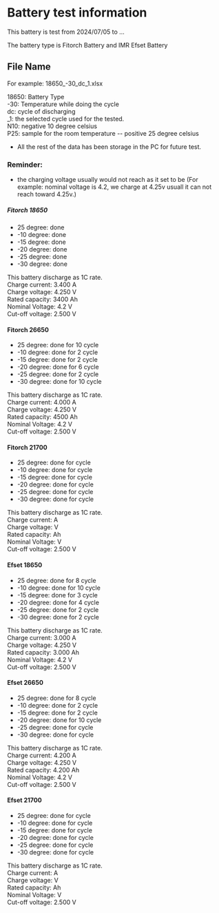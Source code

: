 # Battery test information
This battery is test from 2024/07/05 to ...

The battery type is Fitorch Battery and IMR Efset Battery

## File Name
For example: 18650_-30_dc_1.xlsx

18650:  Battery Type\
-30:    Temperature while doing the cycle\
dc:     cycle of discharging\
_1:     the selected cycle used for the tested.\
N10:    negative 10 degree celsius\
P25:    sample for the room temperature -- positive 25 degree celsius 

* All the rest of the data has been storage in the PC for future test.

### Reminder:
* the charging voltage usually would not reach as it set to be (For example: nominal voltage is 4.2, we charge at 4.25v usuall it can not reach toward 4.25v.)
##### Fitorch 18650
* 25 degree: done
* -10 degree: done
* -15 degree: done
* -20 degree: done
* -25 degree: done
* -30 degree: done

This battery discharge as 1C rate.\
Charge current: 3.400 A\
Charge voltage: 4.250 V\
Rated capacity: 3400 Ah\
Nominal Voltage: 4.2 V\
Cut-off voltage: 2.500 V




#### Fitorch 26650
* 25 degree: done for 10 cycle 
* -10 degree: done for 2 cycle 
* -15 degree: done for 2 cycle 
* -20 degree: done for 6 cycle
* -25 degree: done for 2 cycle
* -30 degree: done for 10 cycle

This battery discharge as 1C rate.\
Charge current: 4.000 A\
Charge voltage: 4.250 V\
Rated capacity: 4500 Ah\
Nominal Voltage: 4.2 V\
Cut-off voltage: 2.500 V

#### Fitorch 21700
* 25 degree: done for  cycle 
* -10 degree: done for  cycle 
* -15 degree: done for  cycle 
* -20 degree: done for  cycle
* -25 degree: done for  cycle
* -30 degree: done for  cycle

This battery discharge as 1C rate.\
Charge current:  A\
Charge voltage:  V\
Rated capacity:  Ah\
Nominal Voltage:  V\
Cut-off voltage: 2.500 V

#### Efset 18650
* 25 degree: done for 8 cycle 
* -10 degree: done for 10 cycle 
* -15 degree: done for 3 cycle 
* -20 degree: done for 4 cycle
* -25 degree: done for 2 cycle
* -30 degree: done for 2 cycle

This battery discharge as 1C rate.\
Charge current: 3.000 A\
Charge voltage: 4.250 V\
Rated capacity: 3.000 Ah\
Nominal Voltage: 4.2 V\
Cut-off voltage: 2.500 V

#### Efset 26650
* 25 degree: done for 8 cycle 
* -10 degree: done for 2 cycle 
* -15 degree: done for 2 cycle 
* -20 degree: done for 10 cycle
* -25 degree: done for  cycle
* -30 degree: done for  cycle

This battery discharge as 1C rate.\
Charge current: 4.200 A\
Charge voltage: 4.250 V\
Rated capacity: 4.200 Ah\
Nominal Voltage:  4.2 V\
Cut-off voltage: 2.500 V

#### Efset 21700
* 25 degree: done for  cycle 
* -10 degree: done for  cycle 
* -15 degree: done for  cycle 
* -20 degree: done for  cycle
* -25 degree: done for  cycle
* -30 degree: done for  cycle

This battery discharge as 1C rate.\
Charge current:  A\
Charge voltage:  V\
Rated capacity:  Ah\
Nominal Voltage:  V\
Cut-off voltage: 2.500 V

